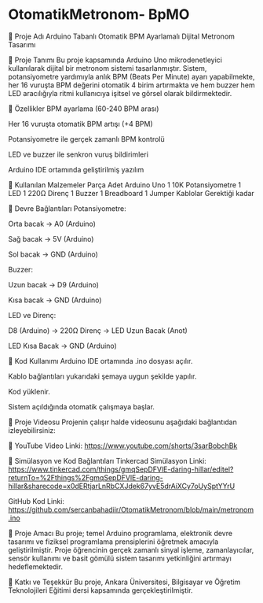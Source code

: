 # OtomatikMetronom- BpMO

📌 Proje Adı
Arduino Tabanlı Otomatik BPM Ayarlamalı Dijital Metronom Tasarımı

📌 Proje Tanımı
Bu proje kapsamında Arduino Uno mikrodenetleyici kullanılarak dijital bir metronom sistemi tasarlanmıştır. Sistem, potansiyometre yardımıyla anlık BPM (Beats Per Minute) ayarı yapabilmekte, her 16 vuruşta BPM değerini otomatik 4 birim artırmakta ve hem buzzer hem LED aracılığıyla ritmi kullanıcıya işitsel ve görsel olarak bildirmektedir.

📌 Özellikler
BPM ayarlama (60-240 BPM arası)

Her 16 vuruşta otomatik BPM artışı (+4 BPM)

Potansiyometre ile gerçek zamanlı BPM kontrolü

LED ve buzzer ile senkron vuruş bildirimleri

Arduino IDE ortamında geliştirilmiş yazılım

📌 Kullanılan Malzemeler
Parça	Adet
Arduino Uno	1
10K Potansiyometre	1
LED	1
220Ω Direnç	1
Buzzer	1
Breadboard	1
Jumper Kablolar	Gerektiği kadar

📌 Devre Bağlantıları
Potansiyometre:

Orta bacak → A0 (Arduino)

Sağ bacak → 5V (Arduino)

Sol bacak → GND (Arduino)

Buzzer:

Uzun bacak → D9 (Arduino)

Kısa bacak → GND (Arduino)

LED ve Direnç:

D8 (Arduino) → 220Ω Direnç → LED Uzun Bacak (Anot)

LED Kısa Bacak → GND (Arduino)

📌 Kod Kullanımı
Arduino IDE ortamında .ino dosyası açılır.

Kablo bağlantıları yukarıdaki şemaya uygun şekilde yapılır.

Kod yüklenir.

Sistem açıldığında otomatik çalışmaya başlar.

📌 Proje Videosu
Projenin çalışır halde videosunu aşağıdaki bağlantıdan izleyebilirsiniz:

🔗 YouTube Video Linki: https://www.youtube.com/shorts/3sarBobchBk

📌 Simülasyon ve Kod Bağlantıları
Tinkercad Simülasyon Linki: https://www.tinkercad.com/things/gmqSepDFVlE-daring-hillar/editel?returnTo=%2Fthings%2FgmqSepDFVlE-daring-hillar&sharecode=x0dERtjarLnRbCXJdek67yvE5drAiXCy7oUySptYYrU

GitHub Kod Linki: https://github.com/sercanbahadiir/OtomatikMetronom/blob/main/metronom.ino

📌 Proje Amacı
Bu proje; temel Arduino programlama, elektronik devre tasarımı ve fiziksel programlama prensiplerini öğretmek amacıyla geliştirilmiştir. Proje öğrencinin gerçek zamanlı sinyal işleme, zamanlayıcılar, sensör kullanımı ve basit gömülü sistem tasarımı yetkinliğini artırmayı hedeflemektedir.

📌 Katkı ve Teşekkür
Bu proje, Ankara Üniversitesi, Bilgisayar ve Öğretim Teknolojileri Eğitimi dersi kapsamında gerçekleştirilmiştir.

